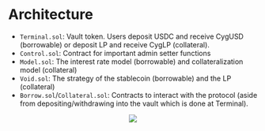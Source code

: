 # Architecture

- `Terminal.sol`: Vault token. Users deposit USDC and receive CygUSD (borrowable) or deposit LP and receive CygLP (collateral).
- `Control.sol`: Contract for important admin setter functions
- `Model.sol`: The interest rate model (borrowable) and collateralization model (collateral)
- `Void.sol`: The strategy of the stablecoin (borrowable) and the LP (collateral)
- `Borrow.sol`/`Collateral.sol`: Contracts to interact with the protocol (aside from depositing/withdrawing into the vault which is done at Terminal).

<div align="center">
<img src="https://github.com/CygnusDAO/core/assets/97303883/261acf25-fe2e-4434-9ca1-7a60aabcf922" />
</div>
